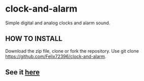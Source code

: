 # clock-and-alarm
Simple digital and analog clocks and alarm sound.

## HOW TO INSTALL
Download the zip file, clone or fork the repository. Use git clone https://github.com/Felix72396/clock-and-alarm.

## See it [here](https://felix72396.github.io/clock-and-alarm)
